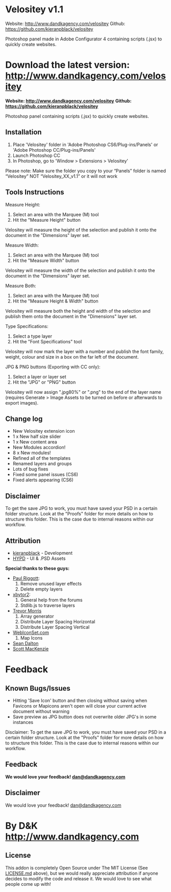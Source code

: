 Velositey v1.1
=========

Website: http://www.dandkagency.com/velositey
Github: https://github.com/kieranpblack/velositey

Photoshop panel made in Adobe Configurator 4 containing scripts (.jsx) to quickly create websites.

Download the latest version: http://www.dandkagency.com/velositey
=======
**Website: http://www.dandkagency.com/velositey**
**Github: https://github.com/kieranpblack/velositey**

Photoshop panel containing scripts (.jsx) to quickly create websites.

Installation
----------
1. Place 'Velositey' folder in 'Adobe Photoshop CS6/Plug-ins/Panels' or 'Adobe Photoshop CC/Plug-ins/Panels'
2. Launch Photoshop CC
3. In Photoshop, go to 'Window > Extensions > Velositey'

Please note: Make sure the folder you copy to your “Panels” folder is named “Velositey” NOT “Velositey_XX_v1.1” or it will not work

Tools Instructions
----------
Measure Height:
1. Select an area with the Marquee (M) tool
2. Hit the "Measure Height" button

Velositey will measure the height of the selection and publish it onto the document in the "Dimensions" layer set.

Measure Width:
1. Select an area with the Marquee (M) tool
2. Hit the "Measure Width" button

Velositey will measure the width of the selection and publish it onto the document in the "Dimensions" layer set.

Measure Both:
1. Select an area with the Marquee (M) tool
2. Hit the "Measure Height & Width" button

Velositey will measure both the height and width of the selection and publish them onto the document in the "Dimensions" layer set. 

Type Specifications:
1. Select a type layer
2. Hit the "Font Specifications" tool

Velositey will now mark the layer with a number and publish the font family, weight, colour and size in a box on the far left of the document.  

JPG & PNG buttons (Exporting with CC only):
1. Select a layer or layer set
2. Hit the "JPG" or "PNG" button

Velositey will now assign ".jpg80%" or ".png" to the end of the layer name (requires Generate > Image Assets to be turned on before or afterwards to export images).

Change log
----------
* New Velositey extension icon
* 1 x New half size slider
* 1 x New content area
* New Modules accordion!
* 8 x New modules!
* Refined all of the templates
* Renamed layers and groups
* Lots of bug fixes
* Fixed some panel issues (CS6)
* Fixed alerts appearing (CS6)

Disclaimer
----------
To get the save JPG to work, you must have saved your PSD in a certain folder structure. Look at the "Proofs" folder for more details on how to structure this folder. This is the case due to internal reasons within our workflow.

Attribution
----------
* [kieranpblack](http://www.behance.net/kieranpblack) - Development
* [HYPD](http://danross.com.au/) - UI & .PSD Assets

**Special thanks to these guys:**
* [Paul Riggott](http://www.ps-bridge-scripts.talktalk.net/):
	1. Remove unused layer effects
	2. Delete empty layers
* [xbytor2](http://www.ps-scripts.com):
	1. General help from the forums
	2. Stdlib.js to traverse layers
* [Trevor Morris](http://www.morris-photographics.com)
	1. Array generator
	2. Distribute Layer Spacing Horizontal
	3. Distribute Layer Spacing Vertical
* [WebIconSet.com](http://www.webiconset.com)
	1. Map Icons
* [Sean Dalton](http://www.seandalton.com.au/)
* [Scott MacKenzie](http://scottjamesmackenzie.com/)

Feedback
=======
Known Bugs/Issues
----------
* Hitting 'Save Icon' button and then closing without saving when Favicons or Mapicons aren't open will close your current active document without warning 
* Save preview as JPG button does not overwrite older JPG's in some instances

Disclaimer: To get the save JPG to work, you must have saved your PSD in a certain folder structure. Look at the "Proofs" folder for more details on how to structure this folder. This is the case due to internal reasons within our workflow.

Feedback
----------
**We would love your feedback! dan@dandkagency.com**

Disclaimer
----------
We would love your feedback! dan@dandkagency.com

By D&K
http://www.dandkagency.com
=======
License
----------
This addon is completely Open Source under The MIT License (See [LICENSE.md](https://github.com/kieranpblack/velositey/blob/master/LICENSE.md) above), but we would really appreciate attribution if anyone decides to modify the code and release it. We would love to see what people come up with!
